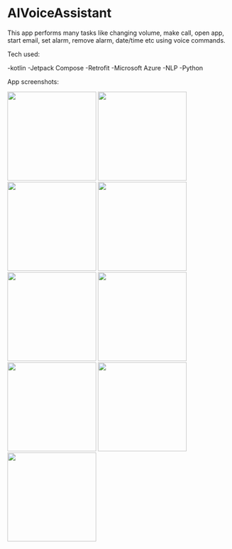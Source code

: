 # AIVoiceAssistant

This app performs many tasks like changing volume, make call, open app, start email, set alarm, remove alarm, date/time etc using voice commands.

Tech used:

  -kotlin
  -Jetpack Compose
  -Retrofit
  -Microsoft Azure
  -NLP
  -Python


App screenshots:

<img src="https://github.com/Anuj-S62/AIVoiceAssistant/assets/96018337/808bf0e9-d595-4229-a8e9-7e5b0b0f8b2e" width="200">
<img src="https://github.com/Anuj-S62/AIVoiceAssistant/assets/96018337/c5effffb-d484-4d5a-b46a-0847a46e44ad" width="200">
<img src="https://github.com/Anuj-S62/AIVoiceAssistant/assets/96018337/64e25c42-fbc0-43cc-bec2-c6c602428204" width="200">
<img src="https://github.com/Anuj-S62/AIVoiceAssistant/assets/96018337/849a7d9b-a609-4c6f-a0ee-1ca552a7209f" width="200">
<img src="https://github.com/Anuj-S62/AIVoiceAssistant/assets/96018337/fa0af9eb-1299-42a0-8003-099bb29617b5" width="200">
<img src="https://github.com/Anuj-S62/AIVoiceAssistant/assets/96018337/ad03d5e6-ad78-4b70-9109-8b5c54609c2b" width="200">
<img src="https://github.com/Anuj-S62/AIVoiceAssistant/assets/96018337/5204d2a0-587b-4a96-b21d-6a72d42c86d3" width="200">
<img src="https://github.com/Anuj-S62/AIVoiceAssistant/assets/96018337/9a3ac714-7e0d-4e20-839b-80cd9f7a35d0" width="200">
<img src="https://github.com/Anuj-S62/AIVoiceAssistant/assets/96018337/54eb5728-395f-4bdc-b9a9-046b8a0dd9a7" width="200">

